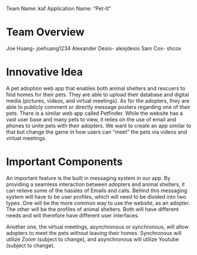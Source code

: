 Team Name: kaf
Application Name: “Pet-It”

# Team Overview
Joe Huang- joehuang1234
Alexander Desio- alexjdesio
Sam Cox- shcox

# Innovative Idea
A pet adoption web app that enables both animal shelters and rescuers to find homes for their pets. They are able to upload their database and digital media (pictures, videos, and virtual meetings). As for the adopters, they are able to publicly comment or directly message posters regarding one of their pets. 
There is a similar web app called Petfinder. While the website has a vast user base and many pets to view, it relies on the use of email and phones to unite pets with their adopters. We want to create an app similar to that but change the game in how users can “meet” the pets via videos and virtual meetings.

# Important Components
An important feature is the built in messaging system in our app. By providing a seamless interaction between adopters and animal shelters, it can relieve some of the hassles of Emails and calls. Behind this messaging system will have to be user profiles, which will need to be divided into two types. One will be the more common way to use the website, as an adopter. The other will be the profiles of animal shelters. Both will have different needs and will therefore have different user interfaces.

Another one, the virtual meetings, asynchronous or synchronous, will allow adopters to meet the pets without leaving their homes. Synchronous will utilize Zoom (subject to change), and asynchronous will utilize Youtube (subject to change).
